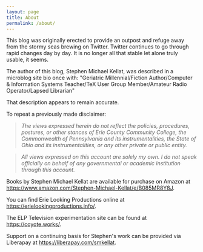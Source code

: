 ```yaml
---
layout: page
title: About
permalink: /about/
---
```


This blog was originally erected to provide an outpost and refuge away from the stormy seas brewing on Twitter.  Twitter continues to go through rapid changes day by day.  It is no longer all that stable let alone truly usable, it seems.

The author of this blog, Stephen Michael Kellat, was described in a microblog site bio once with: "Geriatric Millennial/Fiction Author/Computer & Information Systems Teacher/TeX User Group Member/Amateur Radio Operator/Lapsed Librarian"

That description appears to remain accurate.

To repeat a previously made disclaimer:  

>*The views expressed herein do not reflect the policies, procedures, postures, or other stances of Erie County Community College, the Commonwealth of Pennsylvania and its instrumentalities, the State of Ohio and its instrumentalities, or any other private or public entity.*  

>*All views expressed on this account are solely my own.  I do not speak officially on behalf of any governmental or academic institution through this account.*  

Books by Stephen Michael Kellat are available for purchase on Amazon at <https://www.amazon.com/Stephen-Michael-Kellat/e/B085MR8Y8J>.

You can find Erie Looking Productions online at <https://erielookingproductions.info/>.  

The ELP Television experimentation site can be found at <https://coyote.works/>.

Support on a continuing basis for Stephen's work can be provided via Liberapay at <https://liberapay.com/smkellat>.
